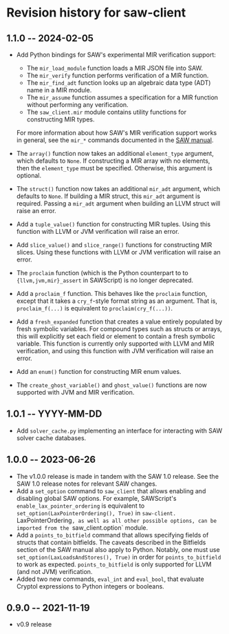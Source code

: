 # Revision history for saw-client

## 1.1.0 -- 2024-02-05

* Add Python bindings for SAW's experimental MIR verification support:

  * The `mir_load_module` function loads a MIR JSON file into SAW.
  * The `mir_verify` function performs verification of a MIR function.
  * The `mir_find_adt` function looks up an algebraic data type (ADT) name in a
    MIR module.
  * The `mir_assume` function assumes a specification for a MIR function without
    performing any verification.
  * The `saw_client.mir` module contains utility functions for constructing
    MIR types.

  For more information about how SAW's MIR verification support works in
  general, see the `mir_*` commands documented in the [SAW
  manual](https://github.com/GaloisInc/saw-script/blob/master/doc/manual/manual.md).
* The `array()` function now takes an additional `element_type` argument, which
  defaults to `None`. If constructing a MIR array with no elements, then the
  `element_type` must be specified. Otherwise, this argument is optional.
* The `struct()` function now takes an additional `mir_adt` argument, which
  defaults to `None`. If building a MIR struct, this `mir_adt` argument is
  required. Passing a `mir_adt` argument when building an LLVM struct will raise
  an error.
* Add a `tuple_value()` function for constructing MIR tuples. Using this
  function with LLVM or JVM verification will raise an error.
* Add `slice_value()` and `slice_range()` functions for constructing MIR slices.
  Using these functions with LLVM or JVM verification will raise an error.
* The `proclaim` function (which is the Python counterpart to to
  `{llvm,jvm,mir}_assert` in SAWScript) is no longer deprecated.
* Add a `proclaim_f` function. This behaves like the `proclaim` function, except
  that it takes a `cry_f`-style format string as an argument. That is,
  `proclaim_f(...)` is equivalent to `proclaim(cry_f(...))`.
* Add a `fresh_expanded` function that creates a value entirely populated by
  fresh symbolic variables. For compound types such as structs or arrays, this
  will explicitly set each field or element to contain a fresh symbolic
  variable. This function is currently only supported with LLVM and MIR
  verification, and using this function with JVM verification will raise an
  error.
* Add an `enum()` function for constructing MIR enum values.
* The `create_ghost_variable()` and `ghost_value()` functions are now supported
  with JVM and MIR verification.

## 1.0.1 -- YYYY-MM-DD

* Add `solver_cache.py` implementing an interface for interacting with SAW
  solver cache databases.

## 1.0.0 -- 2023-06-26

* The v1.0.0 release is made in tandem with the SAW 1.0 release. See the
  SAW 1.0 release notes for relevant SAW changes.
* Add a `set_option` command to `saw_client` that allows enabling and disabling
  global SAW options. For example, SAWScript's `enable_lax_pointer_ordering` is
  equivalent to `set_option(LaxPointerOrdering(), True)` in `saw-client.
  `LaxPointerOrdering`, as well as all other possible options, can be imported
  from the `saw_client.option` module.
* Add a `points_to_bitfield` command that allows specifying fields of structs
  that contain bitfields. The caveats described in the Bitfields section of the
  SAW manual also apply to Python. Notably, one must use
  `set_option(LaxLoadsAndStores(), True)` in order for `points_to_bitfield` to
  work as expected. `points_to_bitfield` is only supported for LLVM (and not
  JVM) verification.
* Added two new commands, `eval_int` and `eval_bool`, that evaluate Cryptol
  expressions to Python integers or booleans.


## 0.9.0 -- 2021-11-19

* v0.9 release
